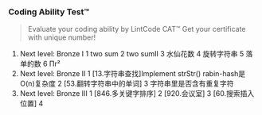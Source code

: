 
### Coding Ability Test™
>Evaluate your coding ability by LintCode CAT™
 Get your certificate with unique number!

1. Next level: Bronze I
1 two sum
2 two sumⅡ
3 水仙花数
4 旋转字符串
5 落单的数
6 Πr²
2. Next level: Bronze II
1 [13.字符串查找]Implement strStr()
    rabin-hash是O(n)复杂度
2 [53.翻转字符串中的单词]
3 字符串里是否含有重复字符
3. Next level: Bronze III
1 [846.多关键字排序]
2 [920.会议室]
3 [60.搜索插入位置]
4 